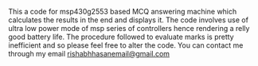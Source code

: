 This a code for msp430g2553 based MCQ answering machine which calculates the results in the end and displays it.
The code involves use of ultra low power mode of msp series of controllers hence rendering a relly good battery life.
The procedure followed to evaluate marks is pretty inefficient and so please feel free to alter the code.
You can contact me through my email
rishabhhasanemail@gmail.com
